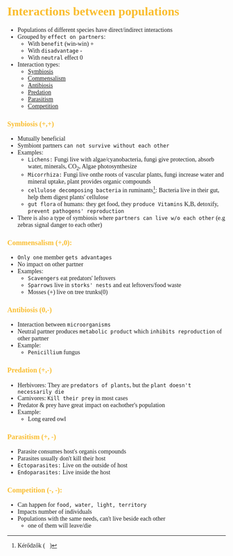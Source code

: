 <span style="font-family:'cascadia code'">

# <span style="color:#fabd2f"> Interactions between populations
- Populations of different species have direct/indirect interactions
- Grouped by `effect on partners`:
  - With `benefit` (win-win) +
  - With `disadvantage` -
  - With `neutral` effect 0
- Interaction types:
  - [Symbiosis](#symbiosis-)
  - [Commensalism](#commensalism-0)
  - [Antibiosis](#antibiosis---)
  - [Predation](#predation--)
  - [Parasitism](#parasitism---)
  - [Competition](#competition----)


### <span style="color:#fabd2f">Symbiosis (+,+)
- Mutually beneficial
- Symbiont partners `can not survive without each other`
- Examples:
  - `Lichens:` Fungi live with algae/cyanobacteria, fungi give protection, absorb water, minerals, CO<sub>2</sub>, Algae photosynthesize
  - `Micorrhiza:` Fungi live onthe roots of vascular plants, fungi increase water and mineral uptake, plant provides organic compounds 
  - `cellulose decomposing bacteria` in ruminants[^1]: Bacteria live in their gut, help them digest plants' cellulose
  - `gut flora` of humans: they get food, they `produce Vitamins` K,B, detoxify, `prevent pathogens' reproduction` 
- There is also a type of symbiosis where `partners can live w/o each other` (e.g zebras signal danger to each other)
[^1]:Kérődzők (🐄)

### <span style="color:#fabd2f">Commensalism (+,0):
- `Only one` member `gets advantages`
- No impact on other partner
- Examples:
  - `Scavengers` eat predators' leftovers
  - `Sparrows` live in `storks' nests` and eat leftovers/food waste
  - Mosses (+) live on tree trunks(0)

### <span style="color:#fabd2f">Antibiosis (0,-)
- Interaction between `microorganisms`
- Neutral partner produces `metabolic product` which `inhibits reproduction` of other partner
- Example:
  - `Penicillium` fungus

### <span style="color:#fabd2f">Predation (+,-)
- Herbivores: They are `predators of plants`, but the `plant doesn't necessarily die`
- Carnivores: `Kill their prey` in most cases
- Predator & prey have great impact on eachother's population
- Example:
  - Long eared owl

### <span style="color:#fabd2f"> Parasitism (+, -)
- Parasite consumes host's organis compounds
- Parasites usually don't kill their host
- `Ectoparasites:` Live on the outside of host
- `Endoparasites:` Live inside the host

### <span style="color:#fabd2f">Competition (-, -):
- Can happen for `food, water, light, territory`
- Impacts number of individuals
- Populations with the same needs, can't live beside each other
  - one of them will leave/die